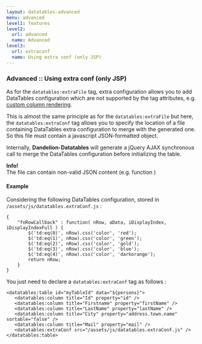 ```yaml
---
layout: datatables-advanced
menu: advanced
level1: features
level2:
  url: advanced
  name: Advanced
level3:
  url: extraconf
  name: Using extra conf (only JSP)
---
```



### Advanced :: Using extra conf (only JSP)

As for the `datatables:extraFile` tag, extra configuration allows you to add DataTables configuration which are not supported by the tag attributes, e.g. [custom column rendering](http://datatables.net/release-datatables/examples/advanced_init/column_render.html).

This is almost the same principle as for the `datatables:extraFile` but here, the `datatables:extraConf` tag allows you to specify the location of a file containing DataTables extra configuration to merge with the generated one. So this file must contain a javascript JSON-formatted object.

Internally, **Dandelion-Datatables** will generate a jQuery AJAX synchronous call to merge the DataTables configuration before initializing the table.

<p class="alert alert-info"><strong>Info!</strong><br /> The file can contain non-valid JSON content (e.g. function )</p>

#### Example
Considering the following DataTables configuration, stored in `/assets/js/datatables.extraConf.js` :

	{
	    "fnRowCallback" : function( nRow, aData, iDisplayIndex, iDisplayIndexFull ) {
	        $('td:eq(0)', nRow).css('color', 'red');
	        $('td:eq(1)', nRow).css('color', 'green');
	        $('td:eq(2)', nRow).css('color', 'gold');
	        $('td:eq(3)', nRow).css('color', 'blue');
	        $('td:eq(4)', nRow).css('color', 'darkorange');
	        return nRow; 
	    }
	}

You just need to declare a `datatables:extraConf` tag as follows :

	<datatables:table id="myTableId" data="${persons}">
	   <datatables:column title="Id" property="id" />
	   <datatables:column title="Firstname" property="firstName" />
	   <datatables:column title="LastName" property="lastName" />
	   <datatables:column title="City" property="address.town.name" sortable="false" />
	   <datatables:column title="Mail" property="mail" />
	   <datatables:extraConf src="/assets/js/datatables.extraConf.js" />
	</datatables:table>
